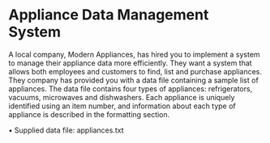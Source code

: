 # Appliance Data Management System
A local company, Modern Appliances, has hired you to implement a system to manage their appliance data more efficiently. They want a system that allows both employees and customers to find, list and purchase appliances. 
They company has provided you with a data file containing a sample list of appliances. The data file contains four types of appliances: refrigerators, vacuums, microwaves and dishwashers. Each appliance is uniquely identified using an item number, and information about each type of appliance is described in the formatting section.

•	Supplied data file: appliances.txt 
